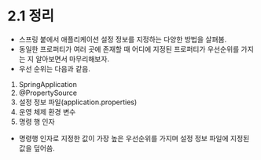 # 2.1 정리
- 스프링 붙에서 애플리케이션 설정 정보를 지정하는 다양한 방법을 살펴봄.
- 동일한 프로퍼티가 여러 곳에 존재할 때 어디에 지정된 프로퍼티가 우선순위를 가지는 지 알아보면서 마무리해보자.
- 우선 순위는 다음과 같음.
1. SpringApplication
2. @PropertySource
3. 설정 정보 파일(application.properties)
4. 운영 체제 환경 변수
5. 명령 행 인자
- 명령행 인자로 지정한 값이 가장 높은 우선순위를 가지며 설정 정보 파일에 지정된 값을 덮어씀. 
